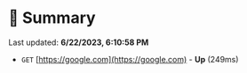 # 📖 Summary
Last updated: **6/22/2023, 6:10:58 PM**

- `GET` [https://google.com](https://google.com) - **Up** (249ms)
